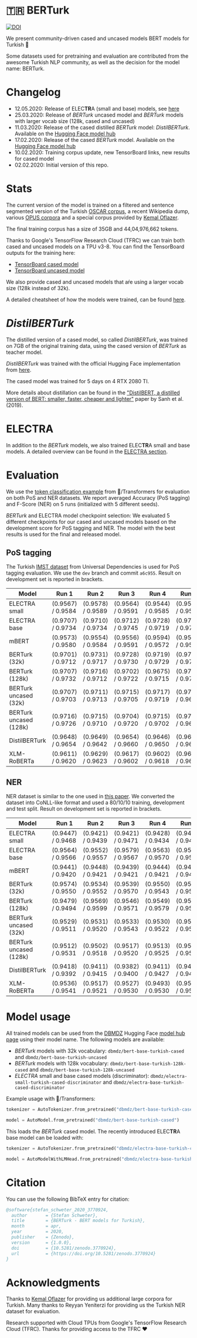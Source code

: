 # 🇹🇷 BERTurk

[![DOI](https://zenodo.org/badge/237817454.svg)](https://zenodo.org/badge/latestdoi/237817454)

We present community-driven cased and uncased models BERT models for Turkish 🎉

Some datasets used for pretraining and evaluation are contributed from the
awesome Turkish NLP community, as well as the decision for the model name: BERTurk.

# Changelog

* 12.05.2020: Release of ELEC**TR**A (small and base) models, see [here](electra/README.md)
* 25.03.2020: Release of *BERTurk* uncased model and *BERTurk* models with larger vocab size (128k, cased and uncased)
* 11.03.2020: Release of the cased distilled *BERTurk* model: *DistilBERTurk*.
              Available on the [Hugging Face model hub](https://huggingface.co/dbmdz/distilbert-base-turkish-cased)
* 17.02.2020: Release of the cased *BERTurk* model.
              Available on the [Hugging Face model hub](https://huggingface.co/dbmdz/bert-base-turkish-cased)
* 10.02.2020: Training corpus update, new TensorBoard links, new results for cased model
* 02.02.2020: Initial version of this repo.

# Stats

The current version of the model is trained on a filtered and sentence
segmented version of the Turkish [OSCAR corpus](https://traces1.inria.fr/oscar/),
a recent Wikipedia dump, various [OPUS corpora](http://opus.nlpl.eu/) and a
special corpus provided by [Kemal Oflazer](http://www.andrew.cmu.edu/user/ko/).

The final training corpus has a size of 35GB and 44,04,976,662 tokens.

Thanks to Google's TensorFlow Research Cloud (TFRC) we can train both cased and
uncased models on a TPU v3-8. You can find the TensorBoard outputs for
the training here:

* [TensorBoard cased model](https://tensorboard.dev/experiment/ZgFk8LclQOKdW0pYWviLMg/)
* [TensorBoard uncased model](https://tensorboard.dev/experiment/5LlD11cWRwexyqKSEPPXGA/)

We also provide cased and uncased models that aŕe using a larger vocab size (128k instead of 32k).

A detailed cheatsheet of how the models were trained, can be found [here](CHEATSHEET.md).

# *DistilBERTurk*

The distilled version of a cased model, so called *DistilBERTurk*, was trained
on 7GB of the original training data, using the cased version of *BERTurk*
as teacher model.

*DistilBERTurk* was trained with the official Hugging Face implementation from
[here](https://github.com/huggingface/transformers/tree/master/examples/distillation).

The cased model was trained for 5 days on 4 RTX 2080 TI.

More details about distillation can be found in the
["DistilBERT, a distilled version of BERT: smaller, faster, cheaper and lighter"](https://arxiv.org/abs/1910.01108)
paper by Sanh et al. (2019).

# ELECTRA

In addition to the *BERTurk* models, we also trained ELEC**TR**A small and base models. A detailed overview can be found
in the [ELECTRA section](electra/README.md).

# Evaluation

We use the [token classification example](https://github.com/huggingface/transformers/tree/master/examples/token-classification)
from 🤗/Transformers for evaluation on both PoS and NER datasets.
We report averaged Accuracy (PoS tagging) and F-Score (NER) on 5 runs (initialized with 5 different seeds).

*BERTurk* and ELECTRA model checkpoint selection: We evaluated 5 different checkpoints for our cased and uncased models based on
the development score for PoS tagging and NER. The model with the best results is used for the final and released model.

## PoS tagging

The Turkish [IMST dataset](https://github.com/UniversalDependencies/UD_Turkish-IMST) 
from Universal Dependencies is used for PoS tagging evaluation. We use the `dev` branch and
commit `a6c955`. Result on development set is reported in brackets.


| Model                  | Run 1             | Run 2             | Run 3             | Run 4             | Run 5             | Avg.
| ---------------------- | ----------------- | ----------------- | ----------------- | ----------------- | ----------------- | ---------------------
| ELECTRA small          | (0.9567) / 0.9584 | (0.9578) / 0.9589 | (0.9564) / 0.9591 | (0.9544) / 0.9585 | (0.9545) / 0.9582 | (0.9560) / 0.9586
| ELECTRA base           | (0.9707) / 0.9734 | (0.9710) / 0.9734 | (0.9712) / 0.9745 | (0.9728) / 0.9719 | (0.9711) / 0.9727 | (0.9714) / **0.9732**
| mBERT                  | (0.9573) / 0.9580 | (0.9554) / 0.9584 | (0.9556) / 0.9591 | (0.9594) / 0.9572 | (0.9580) / 0.9586 | (0.9571) / 0.9583
| BERTurk (32k)          | (0.9701) / 0.9712 | (0.9731) / 0.9717 | (0.9728) / 0.9730 | (0.9719) / 0.9729 | (0.9728) / 0.9708 | (0.9722) / 0.9719
| BERTurk (128k)         | (0.9707) / 0.9732 | (0.9716) / 0.9712 | (0.9702) / 0.9722 | (0.9675) / 0.9715 | (0.9711) / 0.9729 | (0.9703) / 0.9722
| BERTurk uncased (32k)  | (0.9707) / 0.9703 | (0.9711) / 0.9713 | (0.9715) / 0.9705 | (0.9717) / 0.9719 | (0.9718) / 0.9697 | (0.9714) / 0.9707
| BERTurk uncased (128k) | (0.9716) / 0.9726 | (0.9715) / 0.9710 | (0.9704) / 0.9720 | (0.9715) / 0.9702 | (0.9704) / 0.9693 | (0.9711) / 0.9710
| DistilBERTurk          | (0.9648) / 0.9654 | (0.9649) / 0.9642 | (0.9654) / 0.9660 | (0.9646) / 0.9650 | (0.9637) / 0.9642 | (0.9646) / 0.9650
| XLM-RoBERTa            | (0.9611) / 0.9620 | (0.9629) / 0.9623 | (0.9617) / 0.9602 | (0.9602) / 0.9618 | (0.9614) / 0.9629 | (0.9614) / 0.9619

## NER

NER dataset is similar to the one used in [this paper](https://www.aclweb.org/anthology/P11-3019/).
We converted the dataset into CoNLL-like format and used a 80/10/10 training, development and test split.
Result on development set is reported in brackets.

| Model                  | Run 1             | Run 2             | Run 3             | Run 4             | Run 5             | Avg.
| ---------------------- | ----------------- | ----------------- | ----------------- | ----------------- | ----------------- | ---------------------
| ELECTRA small          | (0.9447) / 0.9468 | (0.9421) / 0.9439 | (0.9421) / 0.9471 | (0.9428) / 0.9434 | (0.9439) / 0.9447 | (0.9431) / 0.9452
| ELECTRA base           | (0.9564) / 0.9566 | (0.9552) / 0.9557 | (0.9579) / 0.9567 | (0.9563) / 0.9570 | (0.9568) / 0.9577 | (0.9565) / **0.9567**
| mBERT                  | (0.9441) / 0.9420 | (0.9448) / 0.9421 | (0.9439) / 0.9421 | (0.9444) / 0.9421 | (0.9434) / 0.9436 | (0.9441) / 0.9424
| BERTurk (32k)          | (0.9574) / 0.9550 | (0.9534) / 0.9552 | (0.9539) / 0.9570 | (0.9550) / 0.9543 | (0.9594) / 0.9531 | (0.9558) / 0.9549
| BERTurk (128k)         | (0.9479) / 0.9494 | (0.9569) / 0.9599 | (0.9546) / 0.9571 | (0.9549) / 0.9579 | (0.9557) / 0.9534 | (0.9540) / 0.9555
| BERTurk uncased (32k)  | (0.9529) / 0.9511 | (0.9531) / 0.9520 | (0.9533) / 0.9543 | (0.9530) / 0.9522 | (0.9523) / 0.9511 | (0.9529) / 0.9521
| BERTurk uncased (128k) | (0.9512) / 0.9531 | (0.9502) / 0.9518 | (0.9517) / 0.9520 | (0.9513) / 0.9525 | (0.9530) / 0.9546 | (0.9515) / 0.9528
| DistilBERTurk          | (0.9418) / 0.9392 | (0.9411) / 0.9415 | (0.9382) / 0.9400 | (0.9411) / 0.9427 | (0.9417) / 0.9427 | (0.9408) / 0.9412
| XLM-RoBERTa            | (0.9536) / 0.9541 | (0.9517) / 0.9521 | (0.9527) / 0.9530 | (0.9493) / 0.9530 | (0.9529) / 0.9516 | (0.9520) / 0.9527

# Model usage

All trained models can be used from the [DBMDZ](https://github.com/dbmdz) Hugging Face [model hub page](https://huggingface.co/dbmdz)
using their model name. The following models are available:

* *BERTurk* models with 32k vocabulary: `dbmdz/bert-base-turkish-cased` and `dbmdz/bert-base-turkish-uncased`
* *BERTurk* models with 128k vocabulary: `dbmdz/bert-base-turkish-128k-cased` and `dbmdz/bert-base-turkish-128k-uncased`
* *ELECTRA* small and base cased models (discriminator): `dbmdz/electra-small-turkish-cased-discriminator` and `dbmdz/electra-base-turkish-cased-discriminator`


Example usage with 🤗/Transformers:

```python
tokenizer = AutoTokenizer.from_pretrained("dbmdz/bert-base-turkish-cased")

model = AutoModel.from_pretrained("dbmdz/bert-base-turkish-cased")
```

This loads the *BERTurk* cased model. The recently introduced ELEC**TR**A base model can be loaded with:

```python
tokenizer = AutoTokenizer.from_pretrained("dbmdz/electra-base-turkish-cased-discriminator")

model = AutoModelWithLMHead.from_pretrained("dbmdz/electra-base-turkish-cased-discriminator")
```

# Citation

You can use the following BibTeX entry for citation:

```bibtex
@software{stefan_schweter_2020_3770924,
  author       = {Stefan Schweter},
  title        = {BERTurk - BERT models for Turkish},
  month        = apr,
  year         = 2020,
  publisher    = {Zenodo},
  version      = {1.0.0},
  doi          = {10.5281/zenodo.3770924},
  url          = {https://doi.org/10.5281/zenodo.3770924}
}
```

# Acknowledgments

Thanks to [Kemal Oflazer](http://www.andrew.cmu.edu/user/ko/) for providing us
additional large corpora for Turkish. Many thanks to Reyyan Yeniterzi for providing
us the Turkish NER dataset for evaluation.

Research supported with Cloud TPUs from Google's TensorFlow Research Cloud (TFRC).
Thanks for providing access to the TFRC ❤️
